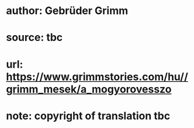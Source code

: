 # author: Gebrüder Grimm
# source: tbc
# url: https://www.grimmstories.com/hu//grimm_mesek/a_mogyorovesszo
# note: copyright of translation tbc


